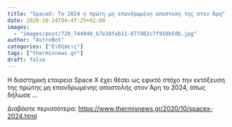 ```yaml
---
title: "SpaceX: Το 2024 η πρώτη μη επανδρωμένη αποστολή της στον Άρη"
date: 2020-10-24T04:47:25+02:00
images:
  - "images/post/720_744940_b7e10feb11-877d02c7f91bb5db.jpg"
author: "AstroBot"
categories: ["Ειδήσεις"]
tags: ["thermisnews.gr"]
draft: false
---
```


Η διαστημική εταιρεία Space X έχει θέσει ως εφικτό στόχο την εκτόξευση της πρώτης μη επανδρωμένης αποστολής στον Άρη το 2024, όπως δήλωσε ...

Διαβάστε περισσότερα: https://www.thermisnews.gr/2020/10/spacex-2024.html
